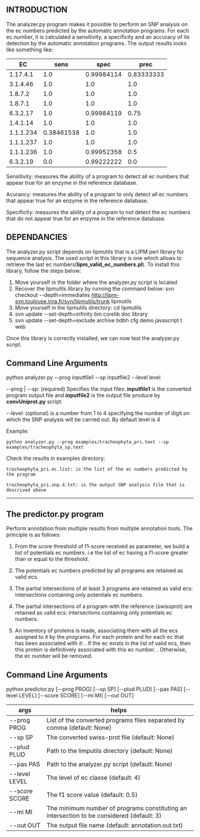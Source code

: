 INTRODUCTION
------------

The analyzer.py program makes it possible to perform an SNP analysis on the ec numbers predicted by the automatic annotation programs.
For each ec number, it is calculated a sensitivity, a specificity and an accuracy of its detection by the automatic annotation programs.
The output results looks like something like:

EC              | sens            | spec            | prec
--------------- | --------------- | --------------- | ------------
1.17.4.1        | 1.0             | 0.99984114      | 0.83333333
3.1.4.46        | 1.0             | 1.0             | 1.0         
1.8.7.2         | 1.0             | 1.0             | 1.0         
1.8.7.1         | 1.0             | 1.0             | 1.0         
6.3.2.17        | 1.0             | 0.99984119      | 0.75        
1.4.1.14        | 1.0             | 1.0             | 1.0         
1.1.1.234       | 0.38461538      | 1.0             | 1.0         
1.1.1.237       | 1.0             | 1.0             | 1.0         
1.1.1.236       | 1.0             | 0.99952358      | 0.5         
6.3.2.19        | 0.0             | 0.99222222      | 0.0         

Sensitivity: measures the ability of a program to detect all ec numbers that appear true for an enzyme in the reference database.

Acurancy: measures the ability of a program to only detect all ec numbers that appear true for an enzyme in the reference database.

Specificity: measures the ability of a program to not detect the ec numbers that do not appear true for an enzyme in the reference database.

DEPENDANCIES
------------

The analyzer.py script depends on lipmutils that is a LIPM perl library for sequence analysis. The used script in this library is one which
allows to retrieve the last ec numbers(__lipm_valid_ec_numbers.pl__). To install this library, follow the steps below:
1. Move yourself in the folder where the analyzer.py script is located
2. Recover the lipmutils library by running the command below: svn checkout --depth=immediates http://lipm-svn.toulouse.inra.fr/svn/lipmutils/trunk lipmutils
3. Move yourself in the lipmutils directory: cd lipmutils
4. svn update --set-depth=infinity bin corelib doc library
5. svn update --set-depth=exclude archive bdbh cfg demo javascript t web

Once this library is correctly installed, we can now test the analyzer.py script.


Command Line Arguments
----------------------

python analyzer.py --prog inputfile1 --sp inputfile2 --level level

--prog | --sp: (required) Specifies the input files: __inputfile1__ is the converted program output file and __inputfile2__ is the output 
file produce by __convUniprot.py__ script.

--level: (optional) is a number from 1 to 4 specifying the number of digit on which the SNP analysis will be carried out. 
By default level is 4

Example:

	python analyzer.py --prog examples/tracheophyta_pri.text --sp examples/tracheophyta_sp.text
	
Check the results in examples directory:

	tracheophyta_pri.ec.list: is the list of the ec numbers predicted by the program
	
	tracheophyta_pri.snp.4.txt: is the output SNP analysis file that is descrived above
	
	
-------------------------
The predictor.py program
-------------------------

Perform annotation from multiple results from multiple annotation tools. The principle is as follows:
1. From the score threshold of f1-score received as parameter, we build a list of potentials ec numbers.
i.e the list of ec having a f1-score greater than or equal to the threshold.

2. The potentials ec numbers predicted by all programs are retained as valid ecs.
3. The partial intersections of at least 3 programs are retained as valid ecs: intersections containing 
only potentials ec numbers.
4. The partial intersections of a program with the reference (swissprot) are retained as valid ecs: 
intersections containing only potentials ec numbers.
5. An inventory of proteins is made, associating them with all the ecs assigned to it by the programs.
	For each protein and for each ec that has been associated with it:
		. If the ec exists in the list of valid ecs, then this protein is definitively associated with 
		this ec number.
		. Otherwise, the ec number will be removed.
		
		
Command Line Arguments
----------------------

python predictor.py [--prog PROG] [--sp SP] [--plud PLUD] [--pas PAS] [--level LEVEL] [--score SCORE] [--mi MI] [--out OUT]

args			|helps
--------------- |---------------
--prog PROG     |List of the converted programs files separated by comma (default: None)
--sp SP         |The converted swiss-prot file (default: None)
--plud PLUD     | Path to the limputils directory (default: None)
--pas PAS       |Path to the analyzer.py script (default: None)
--level LEVEL   |The level of ec classe (default: 4)
--score SCORE   |The f1 score value (default: 0.5)
--mi MI         |The minimum number of programs constituting an intersection to be considered (default: 3)
--out OUT       |The output file name (default: annotation.out.txt)


